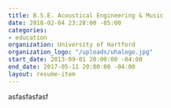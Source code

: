 ```yaml
---
title: B.S.E. Acoustical Engineering & Music
date: 2018-02-04 23:28:00 -05:00
categories:
- education
organization: University of Hartford
organization_logo: "/uploads/uhalogo.jpg"
start_date: 2013-09-01 20:00:00 -04:00
end_date: 2017-05-11 20:00:00 -04:00
layout: resume-item
---
```


asfasfasfasf